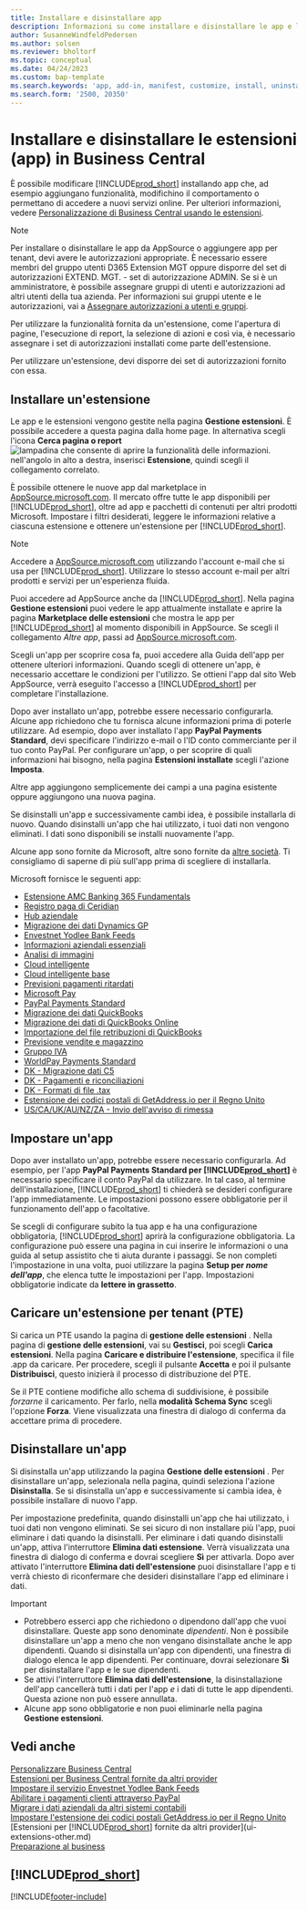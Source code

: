 ```yaml
---
title: Installare e disinstallare app
description: Informazioni su come installare e disinstallare le app e le estensioni in Business Central.
author: SusanneWindfeldPedersen
ms.author: solsen
ms.reviewer: bholtorf
ms.topic: conceptual
ms.date: 04/24/2023
ms.custom: bap-template
ms.search.keywords: 'app, add-in, manifest, customize, install, uninstall'
ms.search.form: '2500, 20350'
---
```


# Installare e disinstallare le estensioni (app) in Business Central

È possibile modificare [!INCLUDE[prod_short](includes/prod_short.md)] installando app che, ad esempio aggiungano funzionalità, modifichino il comportamento o permettano di accedere a nuovi servizi online. Per ulteriori informazioni, vedere [Personalizzazione di Business Central usando le estensioni](ui-extensions.md).

> [!NOTE]
> Per installare o disinstallare le app da AppSource o aggiungere app per tenant, devi avere le autorizzazioni appropriate. È necessario essere membri del gruppo utenti D365 Extension MGT oppure disporre del set di autorizzazioni EXTEND. MGT. - set di autorizzazione ADMIN. Se si è un amministratore, è possibile assegnare gruppi di utenti e autorizzazioni ad altri utenti della tua azienda. Per informazioni sui gruppi utente e le autorizzazioni, vai a [Assegnare autorizzazioni a utenti e gruppi](ui-define-granular-permissions.md).
>
> Per utilizzare la funzionalità fornita da un'estensione, come l'apertura di pagine, l'esecuzione di report, la selezione di azioni e così via, è necessario assegnare i set di autorizzazioni installati come parte dell'estensione.

Per utilizzare un'estensione, devi disporre dei set di autorizzazioni fornito con essa.

## <a name="install"></a>Installare un'estensione

Le app e le estensioni vengono gestite nella pagina **Gestione estensioni**. È possibile accedere a questa pagina dalla home page. In alternativa scegli l'icona **Cerca pagina o report** ![lampadina che consente di aprire la funzionalità delle informazioni.](media/ui-search/search_small.png "Informazioni sull'operazione che si desidera eseguire") nell'angolo in alto a destra, inserisci **Estensione**, quindi scegli il collegamento correlato.  

È possibile ottenere le nuove app dal marketplace in [AppSource.microsoft.com](https://go.microsoft.com/fwlink/?linkid=2081646). Il mercato offre tutte le app disponibili per [!INCLUDE[prod_short](includes/prod_short.md)], oltre ad app e pacchetti di contenuti per altri prodotti Microsoft. Impostare i filtri desiderati, leggere le informazioni relative a ciascuna estensione e ottenere un'estensione per [!INCLUDE[prod_short](includes/prod_short.md)].  

> [!NOTE]  
> Accedere a [AppSource.microsoft.com](https://appsource.microsoft.com/) utilizzando l'account e-mail che si usa per [!INCLUDE[prod_short](includes/prod_short.md)]. Utilizzare lo stesso account e-mail per altri prodotti e servizi per un'esperienza fluida.  

Puoi accedere ad AppSource anche da [!INCLUDE[prod_short](includes/prod_short.md)]. Nella pagina **Gestione estensioni** puoi vedere le app attualmente installate e aprire la pagina **Marketplace delle estensioni** che mostra le app per [!INCLUDE[prod_short](includes/prod_short.md)] al momento disponibili in AppSource. Se scegli il collegamento *Altre app*, passi ad [AppSource.microsoft.com](https://go.microsoft.com/fwlink/?linkid=2081646).  

Scegli un'app per scoprire cosa fa, puoi accedere alla Guida dell'app per ottenere ulteriori informazioni. Quando scegli di ottenere un'app, è necessario accettare le condizioni per l'utilizzo. Se ottieni l'app dal sito Web AppSource, verrà eseguito l'accesso a [!INCLUDE[prod_short](includes/prod_short.md)] per completare l'installazione.  

Dopo aver installato un'app, potrebbe essere necessario configurarla. Alcune app richiedono che tu fornisca alcune informazioni prima di poterle utilizzare. Ad esempio, dopo aver installato l'app **PayPal Payments Standard**, devi specificare l'indirizzo e-mail o l'ID conto commerciante per il tuo conto PayPal. Per configurare un'app, o per scoprire di quali informazioni hai bisogno, nella pagina **Estensioni installate** scegli l'azione **Imposta**.  

Altre app aggiungono semplicemente dei campi a una pagina esistente oppure aggiungono una nuova pagina.

Se disinstalli un'app e successivamente cambi idea, è possibile installarla di nuovo. Quando disinstalli un'app che hai utilizzato, i tuoi dati non vengono eliminati. I dati sono disponibili se installi nuovamente l'app.

Alcune app sono fornite da Microsoft, altre sono fornite da [altre società](ui-extensions-other.md). Ti consigliamo di saperne di più sull'app prima di scegliere di installarla.

Microsoft fornisce le seguenti app:

* [Estensione AMC Banking 365 Fundamentals](ui-extensions-amc-banking.md)
* [Registro paga di Ceridian](ui-extensions-ceridian-payroll.md)
* [Hub aziendale](ui-extensions-company-hub.md)  
* [Migrazione dei dati Dynamics GP](ui-extensions-dynamicsgp-data-migration.md)
* [Envestnet Yodlee Bank Feeds](ui-extensions-yodlee-bank-feeds.md)
* [Informazioni aziendali essenziali](ui-extensions-essential-business-insights.md)
* [Analisi di immagini](ui-extensions-image-analyzer.md)
* [Cloud intelligente](ui-extensions-data-replication.md)
* [Cloud intelligente base](ui-extensions-intelligent-cloud.md)  
* [Previsioni pagamenti ritardati](ui-extensions-late-payment-prediction.md)
* [Microsoft Pay](ui-extensions-microsoft-pay-payments.md)
* [PayPal Payments Standard](ui-extensions-paypal-payments-standard.md)
* [Migrazione dei dati QuickBooks](ui-extensions-quickbooks-data-migration.md)
* [Migrazione dei dati di QuickBooks Online](ui-extensions-quickbooks-online-data-migration.md)
* [Importazione del file retribuzioni di QuickBooks](ui-extensions-quickbooks-payroll.md)
* [Previsione vendite e magazzino](ui-extensions-sales-forecast.md)
* [Gruppo IVA](ui-extensions-vat-group.md)
* [WorldPay Payments Standard](ui-extensions-worldpay-payments-standard.md)
* [DK - Migrazione dati C5](ui-extensions-c5-data-migration.md)
* [DK - Pagamenti e riconciliazioni](ui-extensions-payments-reconciliation-formats-dk.md)
* [DK - Formati di file .tax](ui-extensions-tax-file-formats-dk.md)
* [Estensione dei codici postali di GetAddress.io per il Regno Unito](LocalFunctionality/UnitedKingdom/ui-extensions-getaddressio.md)  
* [US/CA/UK/AU/NZ/ZA - Invio dell'avviso di rimessa](ui-extensions-send-remittance-advice.md)

## Impostare un'app

Dopo aver installato un'app, potrebbe essere necessario configurarla. Ad esempio, per l'app **PayPal Payments Standard per [!INCLUDE[prod_short](includes/prod_short.md)]** è necessario specificare il conto PayPal da utilizzare. In tal caso, al termine dell'installazione, [!INCLUDE[prod_short](includes/prod_short.md)] ti chiederà se desideri configurare l'app immediatamente. Le impostazioni possono essere obbligatorie per il funzionamento dell'app o facoltative.

Se scegli di configurare subito la tua app e ha una configurazione obbligatoria, [!INCLUDE[prod_short](includes/prod_short.md)] aprirà la configurazione obbligatoria. La configurazione può essere una pagina in cui inserire le informazioni o una guida al setup assistito che ti aiuta durante i passaggi. Se non completi l'impostazione in una volta, puoi utilizzare la pagina **Setup per _nome dell'app_**, che elenca tutte le impostazioni per l'app. Impostazioni obbligatorie indicate da **lettere in grassetto**.

## Caricare un'estensione per tenant (PTE)

Si carica un PTE usando la pagina di **gestione delle estensioni** . Nella pagina di **gestione delle estensioni**, vai su **Gestisci**, poi scegli **Carica estensioni**. Nella pagina **Caricare e distribuire l'estensione**, specifica il file .app da caricare. Per procedere, scegli il pulsante **Accetta** e poi il pulsante **Distribuisci**, questo inizierà il processo di distribuzione del PTE.

Se il PTE contiene modifiche allo schema di suddivisione, è possibile *forzarne* il caricamento. Per farlo, nella **modalità Schema Sync** scegli l'opzione **Forza**. Viene visualizzata una finestra di dialogo di conferma da accettare prima di procedere.  

## Disinstallare un'app

Si disinstalla un'app utilizzando la pagina **Gestione delle estensioni** . Per disinstallare un'app, selezionala nella pagina, quindi seleziona l'azione **Disinstalla**. Se si disinstalla un'app e successivamente si cambia idea, è possibile installare di nuovo l'app.

Per impostazione predefinita, quando disinstalli un'app che hai utilizzato, i tuoi dati non vengono eliminati. Se sei sicuro di non installare più l'app, puoi eliminare i dati quando la disinstalli. Per eliminare i dati quando disinstalli un'app, attiva l'interruttore **Elimina dati estensione**. Verrà visualizzata una finestra di dialogo di conferma e dovrai scegliere **Sì** per attivarla. Dopo aver attivato l'interruttore **Elimina dati dell'estensione** puoi disinstallare l'app e ti verrà chiesto di riconfermare che desideri disinstallare l'app ed eliminare i dati.

> [!IMPORTANT]  
> * Potrebbero esserci app che richiedono o dipendono dall'app che vuoi disinstallare. Queste app sono denominate *dipendenti*. Non è possibile disinstallare un'app a meno che non vengano disinstallate anche le app dipendenti. Quando si disinstalla un'app con dipendenti, una finestra di dialogo elenca le app dipendenti. Per continuare, dovrai selezionare **Sì** per disinstallare l'app e le sue dipendenti.
> * Se attivi l'interruttore **Elimina dati dell'estensione**, la disinstallazione dell'app cancellerà tutti i dati per l'app *e* i dati di tutte le app dipendenti. Questa azione non può essere annullata.
> * Alcune app sono obbligatorie e non puoi eliminarle nella pagina **Gestione estensioni**.  

## Vedi anche

[Personalizzare Business Central](ui-customizing-overview.md)  
[Estensioni per Business Central fornite da altri provider](ui-extensions-other.md)  
[Impostare il servizio Envestnet Yodlee Bank Feeds](bank-how-setup-bank-statement-service.md)  
[Abilitare i pagamenti clienti attraverso PayPal](sales-how-enable-payment-service-extensions.md)  
[Migrare i dati aziendali da altri sistemi contabili](across-import-data-configuration-packages.md)  
[Impostare l'estensione dei codici postali GetAddress.io per il Regno Unito](LocalFunctionality/UnitedKingdom/uk-setup-postal-code-service.md)  
[Estensioni per [!INCLUDE[prod_short](includes/prod_short.md)] fornite da altri provider](ui-extensions-other.md)  
[Preparazione al business](ui-get-ready-business.md)  

## [!INCLUDE[prod_short](includes/free_trial_md.md)]  


[!INCLUDE[footer-include](includes/footer-banner.md)]